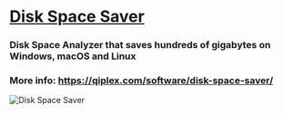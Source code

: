 # [Disk Space Saver](https://qiplex.com/software/disk-space-saver/)



### Disk Space Analyzer that saves  hundreds of gigabytes on Windows, macOS and Linux

### More info: https://qiplex.com/software/disk-space-saver/



![Disk Space Saver](http://qiplex.com/img/disk-space-saver-app.png)

